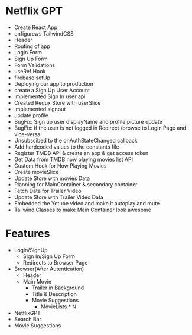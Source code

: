 # Netflix GPT

- Create React App
- onfigurews TailwindCSS
- Header
- Routing of app
- Login Form
- Sign Up Form
- Form Validations
- useRef Hook
- firebase setUp
- Deploying our app to production
- create a Sign Up User Account
- Implemented Sign In user api
- Created Redux Store with userSlice
- Implemented signout
- update profile
- BugFix: Sign up user displayName and profile picture update
- BugFix: if the user is not logged in Redirect /browse to Login Page and vice-versa
-  Unsubscibed to the onAuthStateChanged callback
- Add hardcoded values to the constants file
- Register TMDB API & create an app & get access token
- Get Data from TMDB now playing movies list API
- Custom Hook for Now Playing Movies
- Create movieSlice
- Update Store with movies Data
- Planning for MainContainer & secondary container
- Fetch Data for Trailer Video
- Update Store with Trailer Video Data
- Embedded the Yotube video and make it autoplay and mute
- Tailwind Classes to make Main Container look awesome

# Features
- Login/SignUp
  - Sign In/Sign Up Form
  - Redirects to Browser Page
- Browser(After Autentication)
  - Header
  - Main Movie
    - Trailer in Background
    - Title & Description
    - Movie Suggestions
      - MovieLists * N
- NetflixGPT
 - Search Bar
 - Movie Suggestions
